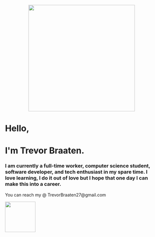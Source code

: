 
<p align="Center">
  <img src="https://i.imgur.com/Ss3EJcs.png" height="350" width"350" />
  </p>
  
  <h1>Hello, </h1>
  <h1> I'm Trevor Braaten.</h1>
  
  <h3> I am currently a full-time worker, computer science student, software developer, and tech enthusiast in my spare time. I love learning, I do it out of love but I hope that one day I can make this into a career.</h3>

<p> You can reach my @ TrevorBraaten27@gmail.com </p>

<img src="https://upload.wikimedia.org/wikipedia/commons/thumb/1/18/ISO_C%2B%2B_Logo.svg/1822px-ISO_C%2B%2B_Logo.svg.png" height="100" width="100" />
